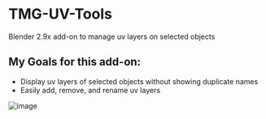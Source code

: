 # TMG-UV-Tools
Blender 2.9x add-on to manage uv layers on selected objects

## My Goals for this add-on:
* Display uv layers of selected objects without showing duplicate names
* Easily add, remove, and rename uv layers

![image](https://user-images.githubusercontent.com/11281480/151907723-c7f04015-3593-446e-b5d0-a60516b623c1.png)
